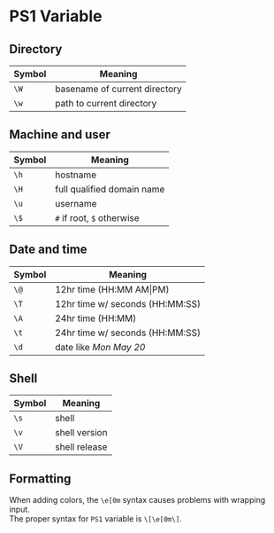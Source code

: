 # PS1 Variable

## Directory

| Symbol | Meaning                       |
|--------|-------------------------------|
| `\W`   | basename of current directory |
| `\w`   | path to current directory     |

## Machine and user

| Symbol | Meaning                       |
|--------|-------------------------------|
| `\h`   | hostname                      |
| `\H`   | full qualified domain name    |
| `\u`   | username                      |
| `\$`   | `#` if root, `$` otherwise    |

## Date and time

| Symbol | Meaning                          |
|--------|----------------------------------|
| `\@`   | 12hr time (HH:MM AM\|PM)          |
| `\T`   | 12hr time w/ seconds (HH:MM:SS)  |
| `\A`   | 24hr time (HH:MM)                |
| `\t`   | 24hr time w/ seconds (HH:MM:SS)  |
| `\d`   | date like _Mon May 20_           |

## Shell

| Symbol | Meaning                       |
|--------|-------------------------------|
| `\s`   | shell                         |
| `\v`   | shell version                 |
| `\V`   | shell release                 |

## Formatting

When adding colors, the `\e[0m` syntax causes problems with wrapping input.  
The proper syntax for `PS1` variable is `\[\e[0m\]`.